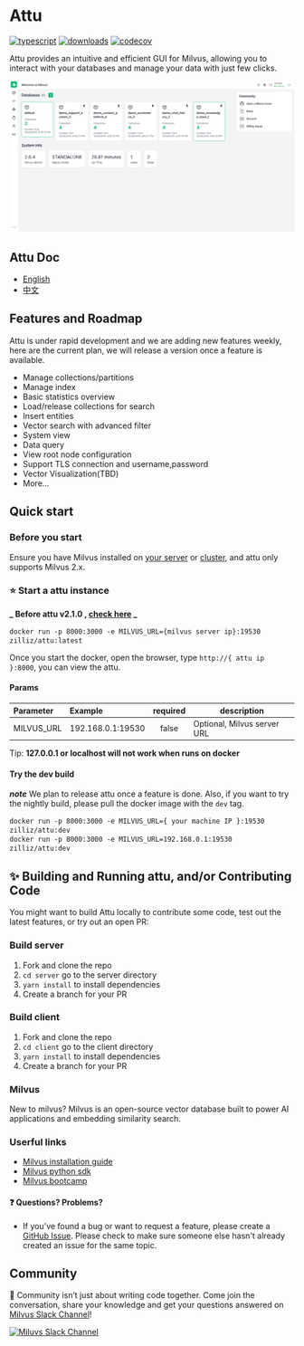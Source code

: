 # Attu

[![typescript](https://badges.aleen42.com/src/typescript.svg)](https://badges.aleen42.com/src/typescript.svg)
[![downloads](https://img.shields.io/docker/pulls/zilliz/attu)](https://img.shields.io/docker/pulls/zilliz/attu)
[![codecov](https://codecov.io/gh/zilliztech/attu/branch/main/graph/badge.svg?token=jvIEVF9IwW)](https://codecov.io/gh/zilliztech/attu)

Attu provides an intuitive and efficient GUI for Milvus, allowing you to interact with your databases and manage your data with just few clicks.

<img src="./.github/images/screenshot.png" alt="attu" />

## Attu Doc

- [English](./doc/en.md)
- [中文](./doc/zh-cn.md)

## Features and Roadmap

Attu is under rapid development and we are adding new features weekly, here are the current plan, we will release a version once a feature is available.

- Manage collections/partitions
- Manage index
- Basic statistics overview
- Load/release collections for search
- Insert entities
- Vector search with advanced filter
- System view
- Data query
- View root node configuration
- Support TLS connection and username,password
- Vector Visualization(TBD)
- More...

## Quick start

### Before you start

Ensure you have Milvus installed on [your server](https://milvus.io/docs/install_standalone-docker.md) or [cluster](https://milvus.io/docs/install_cluster-docker.md), and attu only supports Milvus 2.x.

### ⭐️ Start a attu instance

**_ Before attu v2.1.0 , [check here](https://github.com/zilliztech/attu/tree/v2.0.5) _**

```code
docker run -p 8000:3000 -e MILVUS_URL={milvus server ip}:19530 zilliz/attu:latest
```

Once you start the docker, open the browser, type `http://{ attu ip }:8000`, you can view the attu.

#### Params

| Parameter  | Example           | required | description                 |
| :--------- | :---------------- | :------: | --------------------------- |
| MILVUS_URL | 192.168.0.1:19530 |  false   | Optional, Milvus server URL |

Tip: **127.0.0.1 or localhost will not work when runs on docker**

#### Try the dev build

**_note_** We plan to release attu once a feature is done. Also, if you want to try the nightly build, please pull the docker image with the `dev` tag.

```code
docker run -p 8000:3000 -e MILVUS_URL={ your machine IP }:19530 zilliz/attu:dev
docker run -p 8000:3000 -e MILVUS_URL=192.168.0.1:19530 zilliz/attu:dev
```

## ✨ Building and Running attu, and/or Contributing Code

You might want to build Attu locally to contribute some code, test out the latest features, or try
out an open PR:

### Build server

1. Fork and clone the repo
2. `cd server` go to the server directory
3. `yarn install` to install dependencies
4. Create a branch for your PR

### Build client

1. Fork and clone the repo
2. `cd client` go to the client directory
3. `yarn install` to install dependencies
4. Create a branch for your PR

### Milvus

New to milvus? Milvus is an open-source vector database built to power AI applications and embedding similarity search.

### Userful links

- [Milvus installation guide](https://milvus.io/docs/v2.0.0/install_standalone-docker.md)
- [Milvus python sdk](https://milvus.io/docs/v2.0.0/explore_pymilvus.md)
- [Milvus bootcamp](https://milvus.io/bootcamp)

#### ❓ Questions? Problems?

- If you've found a bug or want to request a feature, please create a [GitHub Issue](https://github.com/zilliztech/attu/issues/new/choose).
  Please check to make sure someone else hasn't already created an issue for the same topic.

[milvus-doc]: https://milvus.io/docs/home

## Community

💬 Community isn’t just about writing code together. Come join the conversation, share your knowledge and get your questions answered on [Milvus Slack Channel](https://join.slack.com/t/milvusio/shared_invite/zt-e0u4qu3k-bI2GDNys3ZqX1YCJ9OM~GQ)!

<a href="https://join.slack.com/t/milvusio/shared_invite/zt-e0u4qu3k-bI2GDNys3ZqX1YCJ9OM~GQ">
    <img src="https://assets.zilliz.com/readme_slack_4a07c4c92f.png" alt="Miluvs Slack Channel"  height="150" width="500">
</a>
